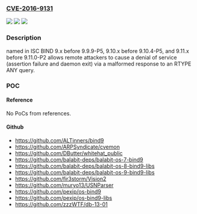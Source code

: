 ### [CVE-2016-9131](https://cve.mitre.org/cgi-bin/cvename.cgi?name=CVE-2016-9131)
![](https://img.shields.io/static/v1?label=Product&message=n%2Fa&color=blue)
![](https://img.shields.io/static/v1?label=Version&message=n%2Fa&color=blue)
![](https://img.shields.io/static/v1?label=Vulnerability&message=n%2Fa&color=brighgreen)

### Description

named in ISC BIND 9.x before 9.9.9-P5, 9.10.x before 9.10.4-P5, and 9.11.x before 9.11.0-P2 allows remote attackers to cause a denial of service (assertion failure and daemon exit) via a malformed response to an RTYPE ANY query.

### POC

#### Reference
No PoCs from references.

#### Github
- https://github.com/ALTinners/bind9
- https://github.com/ARPSyndicate/cvemon
- https://github.com/DButter/whitehat_public
- https://github.com/balabit-deps/balabit-os-7-bind9
- https://github.com/balabit-deps/balabit-os-8-bind9-libs
- https://github.com/balabit-deps/balabit-os-9-bind9-libs
- https://github.com/fir3storm/Vision2
- https://github.com/muryo13/USNParser
- https://github.com/pexip/os-bind9
- https://github.com/pexip/os-bind9-libs
- https://github.com/zzzWTF/db-13-01

